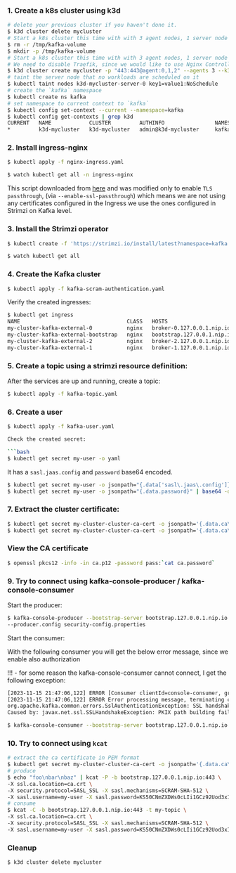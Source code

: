 ### 1. Create a k8s cluster using k3d

```bash
# delete your previous cluster if you haven't done it.
$ k3d cluster delete mycluster
# Start a k8s cluster this time with with 3 agent nodes, 1 server node (control-plane), 
$ rm -r /tmp/kafka-volume
$ mkdir -p /tmp/kafka-volume 
# Start a k8s cluster this time with with 3 agent nodes, 1 server node (control-plane), 
# We need to disable Traefik, since we would like to use Nginx Controller which is tested with Strimzi
$ k3d cluster create mycluster -p "443:443@agent:0,1,2" --agents 3 --k3s-arg "--disable=traefik@server:0" -v /tmp/kafka-volume:/var/lib/rancher/k3s/storage@all
# taint the server node that no workloads are scheduled on it
$ kubectl taint nodes k3d-mycluster-server-0 key1=value1:NoSchedule
# create the `kafka` namespace
$ kubectl create ns kafka
# set namespace to current context to `kafka`
$ kubectl config set-context --current --namespace=kafka
$ kubectl config get-contexts | grep k3d
CURRENT   NAME            CLUSTER         AUTHINFO                NAMESPACE
*         k3d-mycluster   k3d-mycluster   admin@k3d-mycluster     kafka 
```

### 2. Install ingress-nginx

```bash
$ kubectl apply -f nginx-ingress.yaml
```

```bash
$ watch kubectl get all -n ingress-nginx
```

This script downloaded from [here](https://kubernetes.github.io/ingress-nginx/deploy/#quick-start) and was modified
only to enable `TLS passthrough`, (via `--enable-ssl-passthrough`) which means we are not using any certificates
configured in the Ingress we use the ones configured in Strimzi on Kafka level.

### 3. Install the Strimzi operator

```bash
$ kubectl create -f 'https://strimzi.io/install/latest?namespace=kafka'
```

```bash
$ watch kubectl get all  
```

### 4. Create the Kafka cluster

```bash
$ kubectl apply -f kafka-scram-authentication.yaml 
```

Verify the created ingresses:

```bash
$ kubectl get ingress
NAME                                  CLASS   HOSTS                        ADDRESS   PORTS     AGE
my-cluster-kafka-external-0           nginx   broker-0.127.0.0.1.nip.io              80, 443   1s
my-cluster-kafka-external-bootstrap   nginx   bootstrap.127.0.0.1.nip.io             80, 443   1s
my-cluster-kafka-external-2           nginx   broker-2.127.0.0.1.nip.io              80, 443   1s
my-cluster-kafka-external-1           nginx   broker-1.127.0.0.1.nip.io              80, 443   1s
```

### 5. Create a topic using a strimzi resource definition:

After the services are up and running, create a topic:

```bash
$ kubectl apply -f kafka-topic.yaml
```

### 6. Create a user

```bash
$ kubectl apply -f kafka-user.yaml

Check the created secret:

```bash
$ kubectl get secret my-user -o yaml
```

It has a `sasl.jaas.config` and `password` base64 encoded.

```bash
$ kubectl get secret my-user -o jsonpath="{.data['sasl\.jaas\.config']}" | base64 -d
$ kubectl get secret my-user -o jsonpath="{.data.password}" | base64 -d
```

### 7. Extract the cluster certificate:

```bash
$ kubectl get secret my-cluster-cluster-ca-cert -o jsonpath='{.data.ca\.p12}' | base64 -d > ca.p12
$ kubectl get secret my-cluster-cluster-ca-cert -o jsonpath='{.data.ca\.password}' | base64 -d > ca.password
```

### View the CA certificate

```bash
$ openssl pkcs12 -info -in ca.p12 -password pass:`cat ca.password`
```

### 9. Try to connect using kafka-console-producer / kafka-console-consumer

Start the producer:

```bash
$ kafka-console-producer --bootstrap-server bootstrap.127.0.0.1.nip.io:443 --topic my-topic \
--producer.config security-config.properties

```

Start the consumer:

With the following consumer you will get the below error message, since we enable also authorization

!!! - for some reason the kafka-console-consumer cannot connect, I get the following exception:

```bash
[2023-11-15 21:47:06,122] ERROR [Consumer clientId=console-consumer, groupId=my-group] Connection to node 0 (broker-0.127.0.0.1.nip.io/127.0.0.1:443) failed authentication due to: SSL handshake failed (org.apache.kafka.clients.NetworkClient)
[2023-11-15 21:47:06,122] ERROR Error processing message, terminating consumer process:  (kafka.tools.ConsoleConsumer$)
org.apache.kafka.common.errors.SslAuthenticationException: SSL handshake failed
Caused by: javax.net.ssl.SSLHandshakeException: PKIX path building failed: sun.security.provider.certpath.SunCertPathBuilderException: unable to find valid certification path to requested target
```

```bash
$ kafka-console-consumer --bootstrap-server bootstrap.127.0.0.1.nip.io:443 --topic my-topic --consumer.config security-config.properties 
```

### 10. Try to connect using `kcat`

```bash
# extract the ca certificate in PEM format
$ kubectl get secret my-cluster-cluster-ca-cert -o jsonpath='{.data.ca\.crt}' | base64 -d > ca.crt
# produce
$ echo "foo\nbar\nbaz" | kcat -P -b bootstrap.127.0.0.1.nip.io:443 \
-X ssl.ca.location=ca.crt \
-X security.protocol=SASL_SSL -X sasl.mechanisms=SCRAM-SHA-512 \
-X sasl.username=my-user -X sasl.password=KS50CNmZXDWs0cLIi1GCz92Uod3xIzWV -P -t my-topic
# consume 
$ kcat -C -b bootstrap.127.0.0.1.nip.io:443 -t my-topic \
-X ssl.ca.location=ca.crt \
-X security.protocol=SASL_SSL -X sasl.mechanisms=SCRAM-SHA-512 \
-X sasl.username=my-user -X sasl.password=KS50CNmZXDWs0cLIi1GCz92Uod3xIzWV
```

### Cleanup

```bash
$ k3d cluster delete mycluster
```
